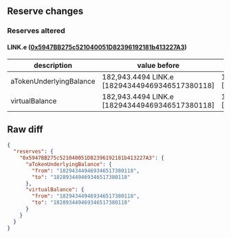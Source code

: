 ## Reserve changes

### Reserves altered

#### LINK.e ([0x5947BB275c521040051D82396192181b413227A3](https://snowtrace.io/address/0x5947BB275c521040051D82396192181b413227A3))

| description | value before | value after |
| --- | --- | --- |
| aTokenUnderlyingBalance | 182,943.4494 LINK.e [182943449469346517380118] | 182,893.4494 LINK.e [182893449469346517380118] |
| virtualBalance | 182,943.4494 LINK.e [182943449469346517380118] | 182,893.4494 LINK.e [182893449469346517380118] |


## Raw diff

```json
{
  "reserves": {
    "0x5947BB275c521040051D82396192181b413227A3": {
      "aTokenUnderlyingBalance": {
        "from": "182943449469346517380118",
        "to": "182893449469346517380118"
      },
      "virtualBalance": {
        "from": "182943449469346517380118",
        "to": "182893449469346517380118"
      }
    }
  }
}
```